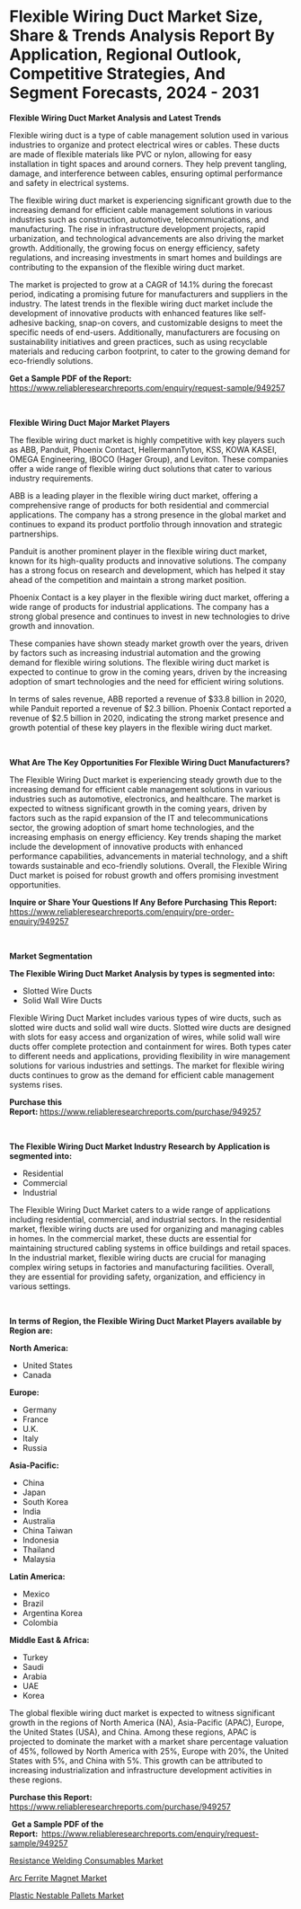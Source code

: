 <p><h1>Flexible Wiring Duct Market Size, Share & Trends Analysis Report By Application, Regional Outlook, Competitive Strategies, And Segment Forecasts, 2024 - 2031</h1></p><p><strong>Flexible Wiring Duct Market Analysis and Latest Trends</strong></p>
<p><p>Flexible wiring duct is a type of cable management solution used in various industries to organize and protect electrical wires or cables. These ducts are made of flexible materials like PVC or nylon, allowing for easy installation in tight spaces and around corners. They help prevent tangling, damage, and interference between cables, ensuring optimal performance and safety in electrical systems.</p><p>The flexible wiring duct market is experiencing significant growth due to the increasing demand for efficient cable management solutions in various industries such as construction, automotive, telecommunications, and manufacturing. The rise in infrastructure development projects, rapid urbanization, and technological advancements are also driving the market growth. Additionally, the growing focus on energy efficiency, safety regulations, and increasing investments in smart homes and buildings are contributing to the expansion of the flexible wiring duct market.</p><p>The market is projected to grow at a CAGR of 14.1% during the forecast period, indicating a promising future for manufacturers and suppliers in the industry. The latest trends in the flexible wiring duct market include the development of innovative products with enhanced features like self-adhesive backing, snap-on covers, and customizable designs to meet the specific needs of end-users. Additionally, manufacturers are focusing on sustainability initiatives and green practices, such as using recyclable materials and reducing carbon footprint, to cater to the growing demand for eco-friendly solutions.</p></p>
<p><strong>Get a Sample PDF of the Report:&nbsp;</strong> <a href="https://www.reliableresearchreports.com/enquiry/request-sample/949257">https://www.reliableresearchreports.com/enquiry/request-sample/949257</a></p>
<p>&nbsp;</p>
<p><strong>Flexible Wiring Duct Major Market Players</strong></p>
<p><p>The flexible wiring duct market is highly competitive with key players such as ABB, Panduit, Phoenix Contact, HellermannTyton, KSS, KOWA KASEI, OMEGA Engineering, IBOCO (Hager Group), and Leviton. These companies offer a wide range of flexible wiring duct solutions that cater to various industry requirements.</p><p>ABB is a leading player in the flexible wiring duct market, offering a comprehensive range of products for both residential and commercial applications. The company has a strong presence in the global market and continues to expand its product portfolio through innovation and strategic partnerships.</p><p>Panduit is another prominent player in the flexible wiring duct market, known for its high-quality products and innovative solutions. The company has a strong focus on research and development, which has helped it stay ahead of the competition and maintain a strong market position.</p><p>Phoenix Contact is a key player in the flexible wiring duct market, offering a wide range of products for industrial applications. The company has a strong global presence and continues to invest in new technologies to drive growth and innovation.</p><p>These companies have shown steady market growth over the years, driven by factors such as increasing industrial automation and the growing demand for flexible wiring solutions. The flexible wiring duct market is expected to continue to grow in the coming years, driven by the increasing adoption of smart technologies and the need for efficient wiring solutions.</p><p>In terms of sales revenue, ABB reported a revenue of $33.8 billion in 2020, while Panduit reported a revenue of $2.3 billion. Phoenix Contact reported a revenue of $2.5 billion in 2020, indicating the strong market presence and growth potential of these key players in the flexible wiring duct market.</p></p>
<p>&nbsp;</p>
<p><strong>What Are The Key Opportunities For Flexible Wiring Duct Manufacturers?</strong></p>
<p><p>The Flexible Wiring Duct market is experiencing steady growth due to the increasing demand for efficient cable management solutions in various industries such as automotive, electronics, and healthcare. The market is expected to witness significant growth in the coming years, driven by factors such as the rapid expansion of the IT and telecommunications sector, the growing adoption of smart home technologies, and the increasing emphasis on energy efficiency. Key trends shaping the market include the development of innovative products with enhanced performance capabilities, advancements in material technology, and a shift towards sustainable and eco-friendly solutions. Overall, the Flexible Wiring Duct market is poised for robust growth and offers promising investment opportunities.</p></p>
<p><strong>Inquire or Share Your Questions If Any Before Purchasing This Report:</strong> <a href="https://www.reliableresearchreports.com/enquiry/pre-order-enquiry/949257">https://www.reliableresearchreports.com/enquiry/pre-order-enquiry/949257</a></p>
<p>&nbsp;</p>
<p><strong>Market Segmentation</strong></p>
<p><strong>The Flexible Wiring Duct Market Analysis by types is segmented into:</strong></p>
<p><ul><li>Slotted Wire Ducts</li><li>Solid Wall Wire Ducts</li></ul></p>
<p><p>Flexible Wiring Duct Market includes various types of wire ducts, such as slotted wire ducts and solid wall wire ducts. Slotted wire ducts are designed with slots for easy access and organization of wires, while solid wall wire ducts offer complete protection and containment for wires. Both types cater to different needs and applications, providing flexibility in wire management solutions for various industries and settings. The market for flexible wiring ducts continues to grow as the demand for efficient cable management systems rises.</p></p>
<p><strong>Purchase this Report:&nbsp;</strong><a href="https://www.reliableresearchreports.com/purchase/949257">https://www.reliableresearchreports.com/purchase/949257</a></p>
<p>&nbsp;</p>
<p><strong>The Flexible Wiring Duct Market Industry Research by Application is segmented into:</strong></p>
<p><ul><li>Residential</li><li>Commercial</li><li>Industrial</li></ul></p>
<p><p>The Flexible Wiring Duct Market caters to a wide range of applications including residential, commercial, and industrial sectors. In the residential market, flexible wiring ducts are used for organizing and managing cables in homes. In the commercial market, these ducts are essential for maintaining structured cabling systems in office buildings and retail spaces. In the industrial market, flexible wiring ducts are crucial for managing complex wiring setups in factories and manufacturing facilities. Overall, they are essential for providing safety, organization, and efficiency in various settings.</p></p>
<p>&nbsp;</p>
<p><strong>In terms of Region, the Flexible Wiring Duct Market Players available by Region are:</strong></p>
<p>
    <p> <strong> North America: </strong>
        <ul>
            <li>United States</li>
            <li>Canada</li>
        </ul>
        </p> 
    <p> <strong> Europe: </strong>
        <ul>
            <li>Germany</li>
            <li>France</li>
            <li>U.K.</li>
            <li>Italy</li>
            <li>Russia</li>
        </ul>
        </p> 
    <p> <strong> Asia-Pacific: </strong>
        <ul>
            <li>China</li>
            <li>Japan</li>
            <li>South Korea</li>
            <li>India</li>
            <li>Australia</li>
            <li>China Taiwan</li>
            <li>Indonesia</li>
            <li>Thailand</li>
            <li>Malaysia</li>
        </ul>
        </p> 
    <p> <strong> Latin America: </strong>
        <ul>
            <li>Mexico</li>
            <li>Brazil</li>
            <li>Argentina Korea</li>
            <li>Colombia</li>
        </ul>
        </p> 
    <p> <strong> Middle East & Africa: </strong>
        <ul>
            <li>Turkey</li>
            <li>Saudi</li>
            <li>Arabia</li>
            <li>UAE</li>
            <li>Korea</li>
        </ul>
    </p>
    </p>
<p><p>The global flexible wiring duct market is expected to witness significant growth in the regions of North America (NA), Asia-Pacific (APAC), Europe, the United States (USA), and China. Among these regions, APAC is projected to dominate the market with a market share percentage valuation of 45%, followed by North America with 25%, Europe with 20%, the United States with 5%, and China with 5%. This growth can be attributed to increasing industrialization and infrastructure development activities in these regions.</p></p>
<p><strong>Purchase this Report: </strong><a href="https://www.reliableresearchreports.com/purchase/949257">https://www.reliableresearchreports.com/purchase/949257</a></p>
<p>&nbsp;<strong>Get a Sample PDF of the Report:&nbsp;&nbsp;</strong><a href="https://www.reliableresearchreports.com/enquiry/request-sample/949257">https://www.reliableresearchreports.com/enquiry/request-sample/949257</a></p>
<p><strong></strong></p>
<p><p><a href="https://github.com/jodemen/Market-Research-Report-List-1/blob/main/resistance-welding-consumables-market.md">Resistance Welding Consumables Market</a></p><p><a href="https://github.com/jj19131/Market-Research-Report-List-1/blob/main/arc-ferrite-magnet-market.md">Arc Ferrite Magnet Market</a></p><p><a href="https://github.com/Sarissaschmalingtr6fz2739/Market-Research-Report-List-1/blob/main/plastic-nestable-pallets-market.md">Plastic Nestable Pallets Market</a></p></p>